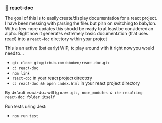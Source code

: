 ### :ledger: react-doc

The goal of this is to easily create/display documentation for a react project. I have been messing with parsing the files but plan on switching to babylon. With a few more updates this should be ready to at least be considered an alpha. Right now it generates extremely basic documentation (that uses react) into a `react-doc` directory within your project

This is an active (but early) WIP, to play around with it right now you would need to...

- `git clone git@github.com:bbohen/react-doc.git`
- `cd react-doc`
- `npm link`
- `react-doc` in your react project directory
- `cd react-doc && open index.html` in your react project directory

By default react-doc will ignore `.git, node_modules & the resulting react-doc folder itself`

Run tests using Jest:

- `npm run test`
